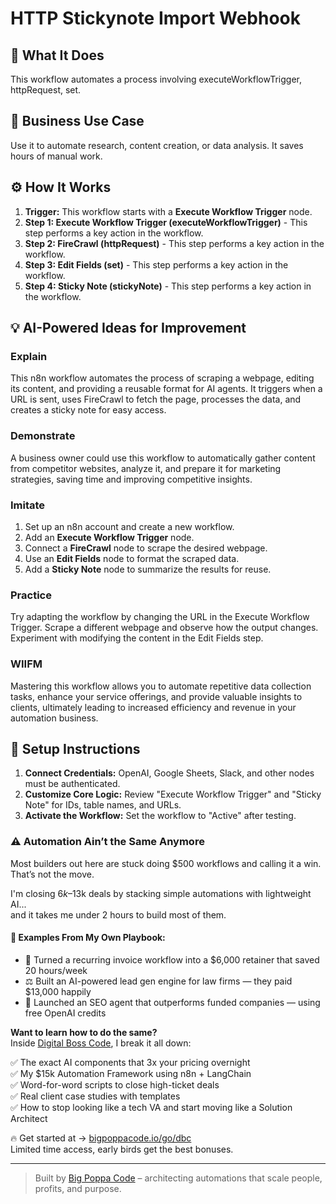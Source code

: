 # HTTP Stickynote Import Webhook

## 🚀 What It Does
This workflow automates a process involving executeWorkflowTrigger, httpRequest, set.

## 💼 Business Use Case
Use it to automate research, content creation, or data analysis. It saves hours of manual work.

## ⚙️ How It Works
1.  **Trigger:** This workflow starts with a **Execute Workflow Trigger** node.
2. **Step 1: Execute Workflow Trigger (executeWorkflowTrigger)** - This step performs a key action in the workflow.
3. **Step 2: FireCrawl (httpRequest)** - This step performs a key action in the workflow.
4. **Step 3: Edit Fields (set)** - This step performs a key action in the workflow.
5. **Step 4: Sticky Note (stickyNote)** - This step performs a key action in the workflow.

## 💡 AI-Powered Ideas for Improvement
### Explain
This n8n workflow automates the process of scraping a webpage, editing its content, and providing a reusable format for AI agents. It triggers when a URL is sent, uses FireCrawl to fetch the page, processes the data, and creates a sticky note for easy access.

### Demonstrate
A business owner could use this workflow to automatically gather content from competitor websites, analyze it, and prepare it for marketing strategies, saving time and improving competitive insights.

### Imitate
1. Set up an n8n account and create a new workflow.
2. Add an **Execute Workflow Trigger** node.
3. Connect a **FireCrawl** node to scrape the desired webpage.
4. Use an **Edit Fields** node to format the scraped data.
5. Add a **Sticky Note** node to summarize the results for reuse.

### Practice
Try adapting the workflow by changing the URL in the Execute Workflow Trigger. Scrape a different webpage and observe how the output changes. Experiment with modifying the content in the Edit Fields step.

### WIIFM
Mastering this workflow allows you to automate repetitive data collection tasks, enhance your service offerings, and provide valuable insights to clients, ultimately leading to increased efficiency and revenue in your automation business.

## 🔧 Setup Instructions
1. **Connect Credentials:** OpenAI, Google Sheets, Slack, and other nodes must be authenticated.
2. **Customize Core Logic:** Review "Execute Workflow Trigger" and "Sticky Note" for IDs, table names, and URLs.
3. **Activate the Workflow:** Set the workflow to "Active" after testing.

### ⚠️ Automation Ain’t the Same Anymore

Most builders out here are stuck doing $500 workflows and calling it a win.  
That’s not the move.  

I'm closing $6k–$13k deals by stacking simple automations with lightweight AI...  
and it takes me under 2 hours to build most of them.

#### 🧠 Examples From My Own Playbook:
- 🔁 Turned a recurring invoice workflow into a $6,000 retainer that saved 20 hours/week  
- ⚖️ Built an AI-powered lead gen engine for law firms — they paid $13,000 happily  
- 🚀 Launched an SEO agent that outperforms funded companies — using free OpenAI credits  

**Want to learn how to do the same?**  
Inside [Digital Boss Code](https://bigpoppacode.io/go/dbc), I break it all down:

✅ The exact AI components that 3x your pricing overnight  
✅ My $15k Automation Framework using n8n + LangChain  
✅ Word-for-word scripts to close high-ticket deals  
✅ Real client case studies with templates  
✅ How to stop looking like a tech VA and start moving like a Solution Architect  

🔥 Get started at → [bigpoppacode.io/go/dbc](https://bigpoppacode.io/go/dbc)  
Limited time access, early birds get the best bonuses.

---
> Built by [Big Poppa Code](https://bigpoppacode.io) – architecting automations that scale people, profits, and purpose.
